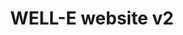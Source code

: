 ---
layout: post
location: DialloLab at UQAM
title: WELL-E website v2
image: 
category: web
tag: 
description: Remake and revamp the WELL-E website in Wordpress so it can be lighter and easier to manage from the backend. Add new features to the website at the same time. 
contributors: Rachel van Vliet, Hayda Halmeida, Mamadou Maladho Barry
tasks: Recreate previous UI in Wordpress, Website administration, Design of Wordpress pages and site (Front end), Manage website backend for custom data, Create custom data formats and UI elements
tools: Wordpress, Advanced Custom Fields, Advanced Views Framework, Blocksy, GS Teams, HTML, CSS, Javascript, Twig templating
article: 
github: 
website: https://wp.well-e.org/en/
---